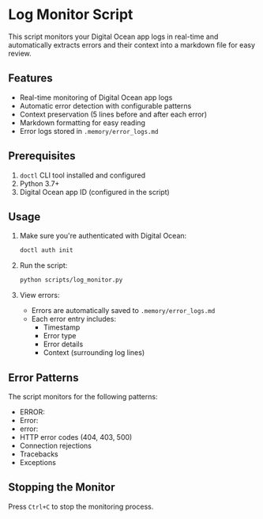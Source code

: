# Log Monitor Script

This script monitors your Digital Ocean app logs in real-time and automatically extracts errors and their context into a markdown file for easy review.

## Features

- Real-time monitoring of Digital Ocean app logs
- Automatic error detection with configurable patterns
- Context preservation (5 lines before and after each error)
- Markdown formatting for easy reading
- Error logs stored in `.memory/error_logs.md`

## Prerequisites

1. `doctl` CLI tool installed and configured
2. Python 3.7+
3. Digital Ocean app ID (configured in the script)

## Usage

1. Make sure you're authenticated with Digital Ocean:
   ```bash
   doctl auth init
   ```

2. Run the script:
   ```bash
   python scripts/log_monitor.py
   ```

3. View errors:
   - Errors are automatically saved to `.memory/error_logs.md`
   - Each error entry includes:
     - Timestamp
     - Error type
     - Error details
     - Context (surrounding log lines)

## Error Patterns

The script monitors for the following patterns:
- ERROR:
- Error:
- error:
- HTTP error codes (404, 403, 500)
- Connection rejections
- Tracebacks
- Exceptions

## Stopping the Monitor

Press `Ctrl+C` to stop the monitoring process. 